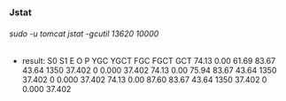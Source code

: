 ### Jstat

###### sudo -u tomcat jstat -gcutil  13620 10000
- result:
 S0     S1     E      O      P     YGC     YGCT    FGC    FGCT     GCT
 74.13   0.00  61.69  83.67  43.64   1350   37.402     0    0.000   37.402
 74.13   0.00  75.94  83.67  43.64   1350   37.402     0    0.000   37.402
 74.13   0.00  87.60  83.67  43.64   1350   37.402     0    0.000   37.402
